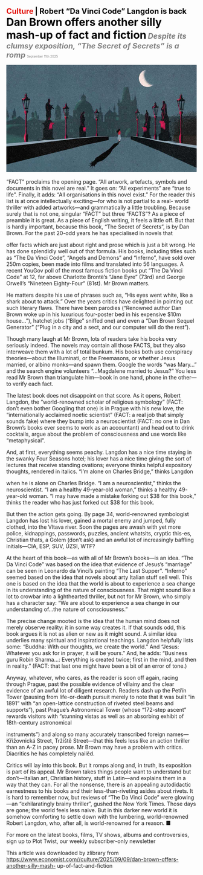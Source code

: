 <span style="color:#E3120B; font-size:14.9pt; font-weight:bold;">Culture</span> <span style="color:#000000; font-size:14.9pt; font-weight:bold;">| Robert “Da Vinci Code” Langdon is back</span>
<span style="color:#000000; font-size:21.0pt; font-weight:bold;">Dan Brown offers another silly mash-up of fact and fiction</span>
<span style="color:#808080; font-size:14.9pt; font-weight:bold; font-style:italic;">Despite its clumsy exposition, “The Secret of Secrets” is a romp</span>
<span style="color:#808080; font-size:6.2pt;">September 11th 2025</span>

![](../images/071_Dan_Brown_offers_another_silly_mash-up_of_fact_and_fiction/p0287_img01.jpeg)

“FACT” proclaims the opening page. “All artwork, artefacts, symbols and documents in this novel are real.” It goes on: “All experiments” are “true to life”. Finally, it adds: “All organisations in this novel exist.” For the reader this list is at once intellectually exciting—for who is not partial to a real- world thriller with added artworks—and grammatically a little troubling. Because surely that is not one, singular “FACT” but three “FACTS”? As a piece of preamble it is great. As a piece of English writing, it feels a little off. But that is hardly important, because this book, “The Secret of Secrets”, is by Dan Brown. For the past 20-odd years he has specialised in novels that

offer facts which are just about right and prose which is just a bit wrong. He has done splendidly well out of that formula. His books, including titles such as “The Da Vinci Code”, “Angels and Demons” and “Inferno”, have sold over 250m copies, been made into films and translated into 56 languages. A recent YouGov poll of the most famous fiction books put “The Da Vinci Code” at 12, far above Charlotte Brontë’s “Jane Eyre” (73rd) and George Orwell’s “Nineteen Eighty-Four” (81st). Mr Brown matters.

He matters despite his use of phrases such as, “His eyes went white, like a shark about to attack.” Over the years critics have delighted in pointing out such literary flaws. There have been parodies (“Renowned author Dan Brown woke up in his luxurious four-poster bed in his expensive $10m house…”), hatchet jobs (“Bilge” sniffed one) and even a “Dan Brown Sequel Generator” (“Plug in a city and a sect, and our computer will do the rest”).

Though many laugh at Mr Brown, lots of readers take his books very seriously indeed. The novels may contain all those FACTS, but they also interweave them with a lot of total bunkum. His books both use conspiracy theories—about the Illuminati, or the Freemasons, or whether Jesus married, or albino monks—and spawn them. Google the words “was Mary…” and the search engine volunteers “…Magdalene married to Jesus?” You less read Mr Brown than triangulate him—book in one hand, phone in the other—to verify each fact.

The latest book does not disappoint on that score. As it opens, Robert Langdon, the “world-renowned scholar of religious symbology” (FACT: don’t even bother Googling that one) is in Prague with his new love, the “internationally acclaimed noetic scientist” (FACT: a real job that simply sounds fake) where they bump into a neuroscientist (FACT: no one in Dan Brown’s books ever seems to work as an accountant) and head out to drink cocktails, argue about the problem of consciousness and use words like “metaphysical”.

And, at first, everything seems peachy. Langdon has a nice time staying in the swanky Four Seasons hotel; his lover has a nice time giving the sort of lectures that receive standing ovations; everyone thinks helpful expository thoughts, rendered in italics. “I’m alone on Charles Bridge,” thinks Langdon

when he is alone on Charles Bridge. “I am a neuroscientist,” thinks the neuroscientist. “I am a healthy 49-year-old woman,” thinks a healthy 49- year-old woman. “I may have made a mistake forking out $38 for this book,” thinks the reader who has just forked out $38 for this book.

But then the action gets going. By page 34, world-renowned symbologist Langdon has lost his lover, gained a mortal enemy and jumped, fully clothed, into the Vltava river. Soon the pages are awash with yet more police, kidnappings, passwords, puzzles, ancient whatsits, cryptic this-es, Christian thats, a Golem (don’t ask) and an awful lot of increasingly baffling initials—CIA, ESP, SUV, ÚZSI, WTF?

At the heart of this book—as with all of Mr Brown’s books—is an idea. “The Da Vinci Code” was based on the idea that evidence of Jesus’s “marriage” can be seen in Leonardo da Vinci’s painting “The Last Supper”. “Inferno” seemed based on the idea that novels about arty Italian stuff sell well. This one is based on the idea that the world is about to experience a sea change in its understanding of the nature of consciousness. That might sound like a lot to crowbar into a lighthearted thriller, but not for Mr Brown, who simply has a character say: “We are about to experience a sea change in our understanding of…the nature of consciousness.”

The precise change mooted is the idea that the human mind does not merely observe reality: it in some way creates it. If that sounds odd, this book argues it is not as alien or new as it might sound. A similar idea underlies many spiritual and inspirational teachings. Langdon helpfully lists some: “Buddha: With our thoughts, we create the world.” And “Jesus: Whatever you ask for in prayer, it will be yours.” And, he adds: “Business guru Robin Sharma…: Everything is created twice; first in the mind, and then in reality.” (FACT: that last one might have been a bit of an error of tone.)

Anyway, whatever, who cares, as the reader is soon off again, racing through Prague, past the possible evidence of villainy and the clear evidence of an awful lot of diligent research. Readers dash up the Petřín Tower (pausing from life-or-death pursuit merely to note that it was built “in 1891” with “an open-lattice construction of riveted steel beams and supports”), past Prague’s Astronomical Tower (whose “172-step ascent” rewards visitors with “stunning vistas as well as an absorbing exhibit of 18th-century astronomical

instruments”) and along so many accurately transcribed foreign names— Křižovnická Street, Tržiště Street—that this feels less like an action thriller than an A-Z in pacey prose. Mr Brown may have a problem with critics. Diacritics he has completely nailěd.

Critics will lay into this book. But it romps along and, in truth, its exposition is part of its appeal. Mr Brown takes things people want to understand but don’t—Italian art, Christian history, stuff in Latin—and explains them in a way that they can. For all the nonsense, there is an appealing autodidactic earnestness to his books and their less-than-riveting asides about rivets. It is hard to remember now, but reviews of “The Da Vinci Code” were glowing —an “exhilaratingly brainy thriller”, gushed the New York Times. Those days are gone; the world feels less naive. But in this darker new world it is somehow comforting to settle down with the lumbering, world-renowned Robert Langdon, who, after all, is world-renowned for a reason. ■

For more on the latest books, films, TV shows, albums and controversies, sign up to Plot Twist, our weekly subscriber-only newsletter

This article was downloaded by zlibrary from https://www.economist.com//culture/2025/09/09/dan-brown-offers-another-silly-mash- up-of-fact-and-fiction